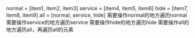 normal = [item1, item2, item3]
service = [item4, item5, item6]
hide = [item7, item8, item9]
all = [normal, service, hide]
需要操作normal的地方遍历normal
需要操作service的地方遍历service
需要操作hide的地方遍历hide
需要操作all的地方遍历all，再遍历all的元素
